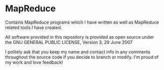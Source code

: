 # MapReduce
Contains MapReduce programs which I have written as well as MapReduce related tools I have created.

All software provided in this repository is provided as open source under the 
GNU GENERAL PUBLIC LICENSE, Version 3, 29 June 2007

I politely ask that you keep my name and contact info in any comments throughout the 
source code if you decide to branch or modify. I'm proud of my work and love feedback! 
